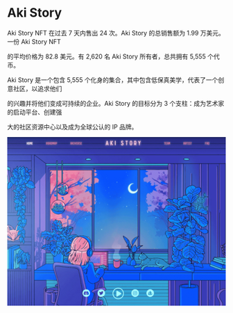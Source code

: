 # Aki Story

Aki Story NFT 在过去 7 天内售出 24 次。Aki Story 的总销售额为 1.99 万美元。一份 Aki Story NFT 

的平均价格为 82.8 美元。有 2,620 名 Aki Story 所有者，总共拥有 5,555 个代币。

Aki Story 是一个包含 5,555 个化身的集合，其中包含低保真美学，代表了一个创意社区，以追求他们

的兴趣并将他们变成可持续的企业。Aki Story 的目标分为 3 个支柱：成为艺术家的启动平台、创建强

大的社区资源中心以及成为全球公认的 IP 品牌。

![NFT](747_new.PNG)
